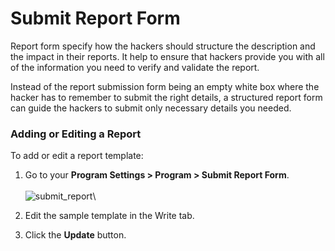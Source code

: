 # Submit Report Form



Report form specify how the hackers should structure the description and the impact in their reports. It help to ensure that hackers provide you with all of the information you need to verify and validate the report.

Instead of the report submission form being an empty white box where the hacker has to remember to submit the right details, a structured report form can guide the hackers to submit only necessary details you needed.

### Adding or Editing a Report <a href="#adding-or-editing-a-report" id="adding-or-editing-a-report"></a>

To add or edit a report template:

1. Go to your **Program Settings > Program > Submit Report Form**.\
   \
   ![submit\_report](https://www.scorelab.org/bugzero-supports/assets/images/submit\_report.PNG)\

2. Edit the sample template in the Write tab.
3. Click the **Update** button.
